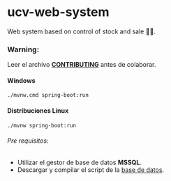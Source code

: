 # ucv-web-system
Web system based on control of stock and sale 👨‍💻.
### Warning:
Leer el archivo [**CONTRIBUTING**](https://github.com/University-X/project-ucv-web-system/blob/master/CONTRIBUTING.md) antes de colaborar.

#### Windows
`
./mvnw.cmd spring-boot:run
`
#### Distribuciones Linux
`
./mvnw spring-boot:run
`

###### Pre requisitos:
- Utilizar el gestor de base de datos **MSSQL**.
- Descargar y compilar el script de la [base de datos](https://github.com/University-X/project-ucv-web-system/blob/master/sql/websystemdb.sql).
